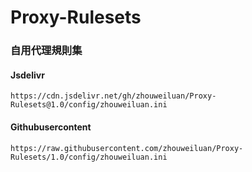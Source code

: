 # Proxy-Rulesets
### 自用代理規則集
#### Jsdelivr
```
https://cdn.jsdelivr.net/gh/zhouweiluan/Proxy-Rulesets@1.0/config/zhouweiluan.ini
```
#### Githubusercontent
```
https://raw.githubusercontent.com/zhouweiluan/Proxy-Rulesets/1.0/config/zhouweiluan.ini
```
